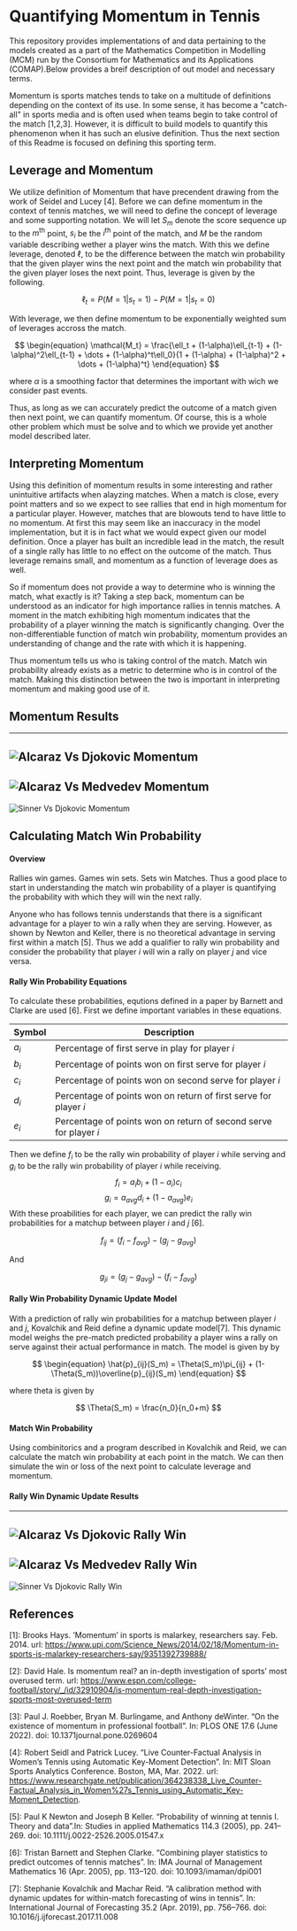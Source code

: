 # Quantifying Momentum in Tennis
This repository provides implementations of and data pertaining to the models created as a part of the Mathematics Competition in Modelling (MCM) run by the Consortium for Mathematics and its Applications (COMAP).Below provides a breif description of out model and necessary terms.

Momentum is sports matches tends to take on a multitude of definitions depending on the context of its use. In some sense, it has become a "catch-all" in sports media and is often used when teams begin to take control of the match [1,2,3]. However, it is difficult to build models to quantify this phenomenon when it has such an elusive definition. Thus the next section of this Readme is focused on defining this sporting term.

## Leverage and Momentum
We utilize definition of Momentum that have precendent drawing from the work of Seidel and Lucey [4]. Before we can define momentum in the context of tennis matches, we will need to define the concept of leverage and some supporting notation. We will let $S_{m}$ denote the score sequence up to the $m^{\text{th}}$ point, $s_i$ be the $i^{\text{th}}$ point of the match, and $M$ be the random variable describing wether a player wins the match. With this we define leverage, denoted $\ell$, to be the difference between the match win probability that the given player wins the next point and the match win probability that the given player loses the next point. Thus, leverage is given by the following.

$$
\begin{equation}
\ell_t =   P(M=1 | s_t = 1) - P(M=1 | s_t = 0)
\end{equation}
$$

With leverage, we then define momentum to be exponentially weighted sum of leverages accross the match.

$$
\begin{equation}
\mathcal{M_t} =  \frac{\ell_t + (1-\alpha)\ell_{t-1} + (1-\alpha)^2\ell_{t-1} + \dots + (1-\alpha)^t\ell_0}{1 + (1-\alpha) + (1-\alpha)^2 + \dots + (1-\alpha)^t}
\end{equation}
$$

where $\alpha$ is a smoothing factor that determines the important with wich we consider past events.

Thus, as long as we can accurately predict the outcome of a match given then next point, we can quantify momentum. Of course, this is a whole other problem which must be solve and to which we provide yet another model described later.

## Interpreting Momentum
Using this definition of momentum results in some interesting and rather unintuitive artifacts when alayzing matches. When a match is close, every point matters and so we expect to see rallies that end in high momentum for a particular player. However, matches that are blowouts tend to have little to no momentum. At first this may seem like an inaccuracy in the model implementation, but it is in fact what we would expect given our model definition. Once a player has built an incredible lead in the match, the result of a single rally has little to no effect on the outcome of the match. Thus leverage remains small, and momentum as a function of leverage does as well.

So if momentum does not provide a way to determine who is winning the match, what exactly is it? Taking a step back, momentum can be understood as an indicator for high importance rallies in tennis matches. A moment in the match exhibiting high momentum indicates that the probability of a player winning the match is significantly changing. Over the non-differentiable function of match win probability, momentum provides an understanding of change and the rate with which it is happening.

Thus momentum tells us who is taking control of the match. Match win probability already exists as a metric to determine who is in control of the match. Making this distinction between the two is important in interpreting momentum and making good use of it.

## Momentum Results
---
![Alcaraz Vs Djokovic Momentum](figures/AvD_momentum.png "Alcaraz Vs Djokovic Momentum")
---
![Alcaraz Vs Medvedev Momentum](figures/AvM_momentum.png "Alcaraz Vs Medvedev Momentum")
---
![Sinner Vs Djokovic Momentum](figures/SvD_momentum.png "Sinner Vs Djokovic Momentum")

## Calculating Match Win Probability
#### Overview
Rallies win games. Games win sets. Sets win Matches. Thus a good place to start in understanding the match win probability of a player is quantifying the probability with which they will win the next rally. 

Anyone who has follows tennis understands that there is a significant advantage for a player to win a rally when they are serving. However, as shown by Newton and Keller, there is no theoretical advantage in serving first within a match [5]. Thus we add a qualifier to rally win probability and consider the probability that player $i$ will win a rally on player $j$ and vice versa.

#### Rally Win Probability Equations
To calculate these probabilities, equtions defined in a paper by Barnett and Clarke are used [6]. First we define important variables in these equations.

| Symbol | Description |
|--------|-------------|
| $a_i$ | Percentage of first serve in play for player $i$ |
| $b_i$ | Percentage of points won on first serve for player $i$ |
| $c_i$ | Percentage of points won on second serve for player $i$ |
| $d_i$ | Percentage of points won on return of first serve for player $i$ |
| $e_i$ | Percentage of points won on return of second serve for player $i$ |

Then we define $f_i$ to be the rally win probability of player $i$ while serving and $g_i$ to be the rally win probability of player $i$ while receiving.
$$
\begin{equation}
f_i = a_i b_i + (1 - a_i) c_i
\end{equation}
$$
$$
\begin{equation}
g_i = a_{avg} d_i + (1 - a_{avg}) e_i
\end{equation}
$$
With these proabilities for each player, we can predict the rally win probabilities for a matchup between player $i$ and $j$ [6].

$$
\begin{equation}
f_{ij} = (f_i - f_{avg}) - (g_j - g_{avg})
\end{equation}
$$

And

$$
\begin{equation}
g_{ji} = (g_j - g_{avg}) - (f_i - f_{avg})
\end{equation}
$$

#### Rally Win Probability Dynamic Update Model
With a prediction of rally win probabilities for a matchup between player $i$ and $j$, Kovalchik and Reid define a dynamic update model[7]. This dynamic model weighs the pre-match predicted probability a player wins a rally on serve against their actual performance in match. The model is given by by

$$
\begin{equation}
\hat{p}_{ij}(S_m) = \Theta(S_m)\pi_{ij} + (1-\Theta(S_m))\overline{p}_{ij}(S_m)
\end{equation}
$$

where theta is given by

$$
\Theta(S_m) = \frac{n_0}{n_0+m}
$$

#### Match Win Probability
Using combinitorics and a program described in Kovalchik and Reid, we can calculate the match win probability at each point in the match. We can then simulate the win or loss of the next point to calculate leverage and momentum.

#### Rally Win Dynamic Update Results
---
![Alcaraz Vs Djokovic Rally Win](figures/AvD_prob.png "Alcaraz Vs Djokovic Momentum")
---
![Alcaraz Vs Medvedev Rally Win](figures/AvM_prob.png "Alcaraz Vs Medvedev Momentum")
---
![Sinner Vs Djokovic Rally Win](figures/SvD_prob.png "Sinner Vs Djokovic Momentum")

## References
[1]: Brooks Hays. ’Momentum’ in sports is malarkey, researchers say. Feb. 2014. url: https://www.upi.com/Science_News/2014/02/18/Momentum-in-sports-is-malarkey-researchers-say/9351392739888/

[2]: David Hale. Is momentum real? an in-depth investigation of sports’ most overused term. url: https://www.espn.com/college-football/story/_/id/32910904/is-momentum-real-depth-investigation-sports-most-overused-term

[3]: Paul J. Roebber, Bryan M. Burlingame, and Anthony deWinter. “On the existence of momentum in professional football”. In: PLOS ONE 17.6 (June 2022). doi: 10.1371journal.pone.0269604

[4]: Robert Seidl and Patrick Lucey. “Live Counter-Factual Analysis in Women’s Tennis using Automatic Key-Moment Detection”. In: MIT Sloan Sports Analytics Conference. Boston, MA, Mar. 2022. url: https://www.researchgate.net/publication/364238338_Live_Counter-Factual_Analysis_in_Women%27s_Tennis_using_Automatic_Key-Moment_Detection.

[5]: Paul K Newton and Joseph B Keller. “Probability of winning at tennis I. Theory and data”.In: Studies in applied Mathematics 114.3 (2005), pp. 241–269. doi: 10.1111/j.0022-2526.2005.01547.x

[6]: Tristan Barnett and Stephen Clarke. “Combining player statistics to predict outcomes of tennis matches”. In: IMA Journal of Management Mathematics 16 (Apr. 2005), pp. 113–120. doi: 10.1093/imaman/dpi001

[7]: Stephanie Kovalchik and Machar Reid. “A calibration method with dynamic updates for within-match forecasting of wins in tennis”. In: International Journal of Forecasting 35.2 (Apr. 2019), pp. 756–766. doi: 10.1016/j.ijforecast.2017.11.008